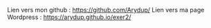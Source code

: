 Lien vers mon github : https://github.com/Arydup/
Lien vers ma page Wordpress : https://arydup.github.io/exer2/
